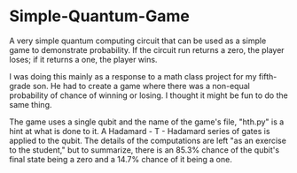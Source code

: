# Simple-Quantum-Game
A very simple quantum computing circuit that can be used as a simple game to demonstrate probability.  If the circuit run returns a zero, the player loses; if it returns a one, the player wins.

I was doing this mainly as a response to a math class project for my fifth-grade son.  He had to create a game where there was a non-equal probability of chance of winning or losing.  I thought it might be fun to do the same thing.

The game uses a single qubit and the name of the game's file, "hth.py" is a hint at what is done to it.  A Hadamard - T - Hadamard series of gates is applied to the qubit.  The details of the computations are left "as an exercise to the student," but to summarize, there is an 85.3% chance of the qubit's final state being a zero and a 14.7% chance of it being a one.

